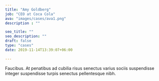 ```yaml
---
title: "Amy Goldberg"
job: "CEO at Coca Cola"
ava: "images/cases/ava1.png"
description : ""

seo_title: ""
seo_description: ""
draft: false
type: "cases"
date: 2019-11-14T13:39:07+06:00
   
---
```


Faucibus. At penatibus ad cubilia risus senectus varius sociis suspendisse integer suspendisse turpis senectus pellentesque nibh.